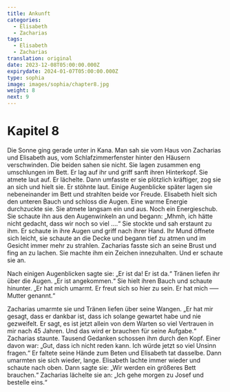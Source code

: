 ```yaml
---
title: Ankunft
categories:
  - Elisabeth
  - Zacharias
tags:
  - Elisabeth
  - Zacharias
translation: original
date: 2023-12-08T05:00:00.000Z
expirydate: 2024-01-07T05:00:00.000Z
type: sophia
image: images/sophia/chapter8.jpg
weight: 8
next: 9
---
```


# Kapitel 8

Die Sonne ging gerade unter in Kana.
Man sah sie vom Haus von Zacharias und Elisabeth aus, vom Schlafzimmerfenster hinter den Häusern verschwinden.
Die beiden sahen sie nicht.
Sie lagen zusammen eng umschlungen im Bett.
Er lag auf ihr und griff sanft ihren Hinterkopf.
Sie atmete laut auf.
Er lächelte.
Dann umfasste er sie plötzlich kräftiger, zog sie an sich und hielt sie.
Er stöhnte laut.
Einige Augenblicke später lagen sie nebeneinander im Bett und strahlten beide vor Freude.
Elisabeth hielt sich den unteren Bauch und schloss die Augen.
Eine warme Energie durchzuckte sie.
Sie atmete langsam ein und aus.
Noch ein Energieschub.
Sie schaute ihn aus den Augenwinkeln an und begann: „Mhmh, ich hätte nicht gedacht, dass wir noch so viel ....“
Sie stockte und sah erstaunt zu ihm.
Er schaute in ihre Augen und griff nach ihrer Hand.
Ihr Mund öffnete sich leicht, sie schaute an die Decke und begann tief zu atmen und im Gesicht immer mehr zu strahlen.
Zacharias fasste sich an seine Brust und fing an zu lachen.
Sie machte ihm ein Zeichen innezuhalten.
Und er schaute sie an.

Nach einigen Augenblicken sagte sie: „Er ist da! Er ist da.“
Tränen liefen ihr über die Augen.
„Er ist angekommen.“
Sie hielt ihren Bauch und schaute hinunter.
„Er hat mich umarmt.
Er freut sich so hier zu sein.
Er hat mich ––– Mutter genannt.“

Zacharias umarmte sie und Tränen liefen über seine Wangen.
„Er hat mir gesagt, dass er dankbar ist, dass ich solange gewartet habe und nie gezweifelt.
Er sagt, es ist jetzt allein von dem Warten so viel Vertrauen in mir nach 45 Jahren.
Und das wird er brauchen für seine Aufgabe.“
Zacharias staunte.
Tausend Gedanken schossen ihm durch den Kopf.
Einer davon war: „Gut, dass ich nicht reden kann.
Ich würde jetzt so viel Unsinn fragen.“
Er faltete seine Hände zum Beten und Elisabeth tat dasselbe.
Dann umarmten sie sich wieder, lange.
Elisabeth lachte immer wieder und schaute nach oben.
Dann sagte sie: „Wir werden ein größeres Bett brauchen.“
Zacharias lächelte sie an: „Ich gehe morgen zu Josef und bestelle eins.“
